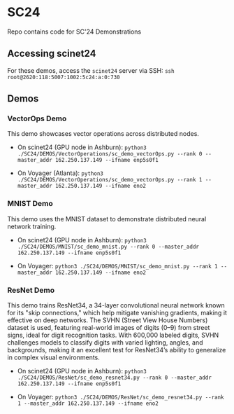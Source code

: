 # SC24
Repo contains code for SC'24 Demonstrations


## Accessing scinet24
For these demos, access the `scinet24` server via SSH:
``` ssh root@2620:118:5007:1002:5c24:a:0:730 ```

## Demos

### VectorOps Demo
This demo showcases vector operations across distributed nodes.

- On scinet24 (GPU node in Ashburn):
``` python3 ./SC24/DEMOS/VectorOperations/sc_demo_vectorOps.py --rank 0 --master_addr 162.250.137.149 --ifname enp5s0f1 ```

- On Voyager (Atlanta):
``` python3 ./SC24/DEMOS/VectorOperations/sc_demo_vectorOps.py --rank 1 --master_addr 162.250.137.149 --ifname eno2 ```

### MNIST Demo
This demo uses the MNIST dataset to demonstrate distributed neural network training.

- On scinet24 (GPU node in Ashburn):
``` python3 ./SC24/DEMOS/MNIST/sc_demo_mnist.py --rank 0 --master_addr 162.250.137.149 --ifname enp5s0f1 ```

- On Voyager:
``` python3 ./SC24/DEMOS/MNIST/sc_demo_mnist.py --rank 1 --master_addr 162.250.137.149 --ifname eno2 ```

### ResNet Demo

This demo trains ResNet34, a 34-layer convolutional neural network known for its "skip connections," which help mitigate vanishing gradients, making it effective on deep networks. The SVHN (Street View House Numbers) dataset is used, featuring real-world images of digits (0–9) from street signs, ideal for digit recognition tasks. With 600,000 labeled digits, SVHN challenges models to classify digits with varied lighting, angles, and backgrounds, making it an excellent test for ResNet34’s ability to generalize in complex visual environments.

- On scinet24 (GPU node in Ashburn):
``` python3 ./SC24/DEMOS/ResNet/sc_demo_resnet34.py --rank 0 --master_addr 162.250.137.149 --ifname enp5s0f1 ```


- On Voyager:
``` python3 ./SC24/DEMOS/ResNet/sc_demo_resnet34.py --rank 1 --master_addr 162.250.137.149 --ifname eno2 ```





